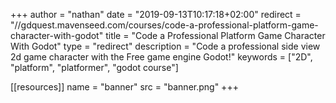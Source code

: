 +++
author = "nathan"
date = "2019-09-13T10:17:18+02:00"
redirect = "//gdquest.mavenseed.com/courses/code-a-professional-platform-game-character-with-godot"
title = "Code a Professional Platform Game Character With Godot"
type = "redirect"
description = "Code a professional side view 2d game character with the Free game engine Godot!"
keywords = ["2D", "platform", "platformer", "godot course"]

[[resources]]
  name = "banner"
  src = "banner.png"
+++
